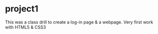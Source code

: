 # project1
This was a class drill to create a log-in page & a webpage.
Very first work with HTML5 & CSS3
